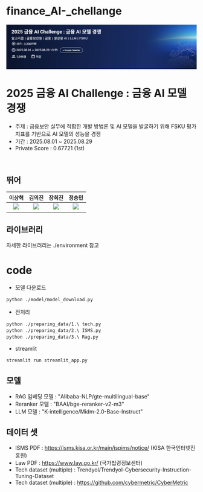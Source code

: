 # finance_AI-_chellange
![panel](./asset/panel.png)

# 2025 금융 AI Challenge : 금융 AI 모델 경쟁
- 주제 : 금융보안 실무에 적합한 개발 방법론 및 AI 모델을 발굴하기 위해 FSKU 평가지표를 기반으로 AI 모델의 성능을 경쟁
- 기간 : 2025.08.01 ~ 2025.08.29
- Private Score : 0.67721 (1st)

<br />

## 뛰어

| 이상혁 | 김의진 | 장희진 | 정승민 |
| :---: | :---: | :---: | :---: |
| <img src="https://avatars.githubusercontent.com/u/110239629?v=4" width=300> | <img src="https://avatars.githubusercontent.com/u/94896197?v=4" width=300> | <img src="https://avatars.githubusercontent.com/u/105128163?v=4" width=300> | <img src="https://avatars.githubusercontent.com/u/105360496?v=4" width=300> |

## 라이브러리

자세한 라이브러리는 ./environment 참고

# code

- 모델 다운로드

```bash
python ./model/model_download.py
```

- 전처리

```bash
python ./preparing_data/1.\ tech.py
python ./preparing_data/2.\ ISMS.py
python ./preparing_data/3.\ Rag.py
```

- streamlit

```bash
streamlit run streamlit_app.py
```

## 모델
- RAG 임베딩 모델 : "Alibaba-NLP/gte-multilingual-base"
- Reranker 모델 : "BAAI/bge-reranker-v2-m3"
- LLM 모델 : "K-intelligence/Midm-2.0-Base-Instruct"

## 데이터 셋
- ISMS PDF : https://isms.kisa.or.kr/main/ispims/notice/ (KISA 한국인터넷진흥원)
- Law PDF : https://www.law.go.kr/ (국가법령정보센터)
- Tech dataset (multiple) : Trendyol/Trendyol-Cybersecurity-Instruction-Tuning-Dataset
- Tech dataset (multiple) : https://github.com/cybermetric/CyberMetric